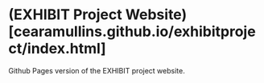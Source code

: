 # (EXHIBIT Project Website)[cearamullins.github.io/exhibitproject/index.html]
Github Pages version of the EXHIBIT project website.
